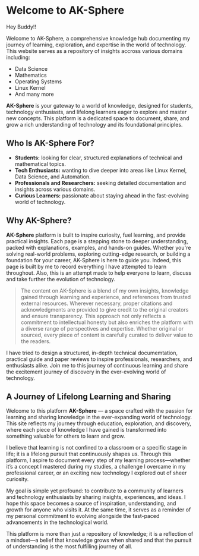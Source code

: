 # Welcome to AK-Sphere

Hey Buddy!!

Welcome to AK-Sphere, a comprehensive knowledge hub documenting my journey of learning, exploration, and expertise in the world of technology.
This website serves as a repository of insights accross various domains including:

 * Data Science
 * Mathematics
 * Operating Systems
 * Linux Kernel
 * And many more

 **AK-Sphere** is your gateway to a world of knowledge, designed for students, technology enthusiasts, and lifelong learners eager to explore and master new concepts. This platform is a dedicated space to document, share, and grow a rich understanding of technology and its foundational principles.

## Who Is AK-Sphere For?

- **Students:** looking for clear, structured explanations of technical and mathematical topics.
- **Tech Enthusiasts:** wanting to dive deeper into areas like Linux Kernel, Data Science, and Automation.
- **Professionals and Researchers:** seeking detailed documentation and insights across various domains.
- **Curious Learners:** passionate about staying ahead in the fast-evolving world of technology.

## Why AK-Sphere?
 **AK-Sphere** platform is built to inspire curiosity, fuel learning, and provide practical insights. Each page is a stepping stone to deeper understanding, packed with explanations, examples, and hands-on guides. Whether you're solving real-world problems, exploring cutting-edge research, or building a foundation for your career, AK-Sphere is here to guide you. Indeed, this page is built by me to record everything I have attempted  to learn throughout. Also, this is an attempt made to help everyone to learn, discuss and take further the evolution of technology.

> The content on AK-Sphere is a blend of my own insights, knowledge gained through learning and experience, and references from trusted external resources. Wherever necessary, proper citations and acknowledgments are provided to give credit to the original creators and ensure transparency. This approach not only reflects a commitment to intellectual honesty but also enriches the platform with a diverse range of perspectives and expertise. Whether original or sourced, every piece of content is carefully curated to deliver value to the readers.


I have tried to design a structured, in-depth technical documemtation, practical guide and paper reviews to inspire professionals, researchers, and enthusiasts alike.
Join me to this journey of continuous learning and share the excitement journey of discovery in the ever-evolving world of technology.

## A Journey of Lifelong Learning and Sharing

Welcome to this platform **AK-Sphere** — a space crafted with the passion for learning and sharing knowledge in the ever-expanding world of technology. This site reflects my journey through education, exploration, and discovery, where each piece of knowledge I have gained is transformed into something valuable for others to learn and grow.

I believe that learning is not confined to a classroom or a specific stage in life; it is a lifelong pursuit that continuously shapes us. Through this platform, I aspire to document every step of my learning process—whether it’s a concept I mastered during my studies, a challenge I overcame in my professional career, or an exciting new technology I explored out of sheer curiosity.

My goal is simple yet profound: to contribute to a community of learners and technology enthusiasts by sharing insights, experiences, and ideas. I hope this space becomes a source of inspiration, understanding, and growth for anyone who visits it. At the same time, it serves as a reminder of my personal commitment to evolving alongside the fast-paced advancements in the technological world.

This platform is more than just a repository of knowledge; it is a reflection of a mindset—a belief that knowledge grows when shared and that the pursuit of understanding is the most fulfilling journey of all.
